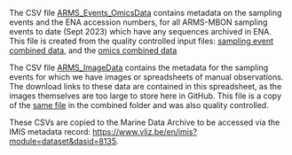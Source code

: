 The CSV file [ARMS_Events_OmicsData](https://github.com/arms-mbon/data_workspace/blob/main/reformatted_data/imis/ARMS_Events_OmicsData.csv) contains metadata on the sampling events and the ENA accession numbers, for all ARMS-MBON sampling events to date (Sept 2023) which have any sequences archived in ENA. This file is created from the quality controlled input files: [sampling event combined data](https://github.com/arms-mbon/data_workspace/blob/main/qualitycontrolled_data/combined/combined_SamplingEventData.csv), and the [omics combined data](https://github.com/arms-mbon/data_workspace/blob/main/qualitycontrolled_data/combined/combined_OmicsData.csv) 

The CSV file [ARMS_ImageData](https://github.com/arms-mbon/data_workspace/blob/main/reformatted_data/imis/ARMS_ImageData.csv) contains the metadata for the sampling events for which we have images or spreadsheets of manual observations. The download links to these data are contained in this spreadsheet, as the images themselves are too large to store here in GitHub. This file is a copy of the [same file](https://github.com/arms-mbon/data_workspace/blob/main/qualitycontrolled_data/combined/combined_ImageData.csv)  in the combined folder and was also quality controlled. 

These CSVs are copied to the Marine Data Archive to be accessed via the 
IMIS metadata record: https://www.vliz.be/en/imis?module=dataset&dasid=8135.
